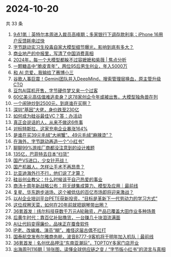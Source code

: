# 2024-10-20

共 33 条

<!-- BEGIN 36KR -->
<!-- 最后更新时间 2024-10-20 01:00:59 +0800 -->
1. [9点1氪｜英特尔本周进入裁员高峰期；多家银行下调存款利率；iPhone 16用户反馈耗电过快](https://36kr.com/p/2998154264574337)
1. [字节跳动实习生投毒自家大模型细节曝光，影响到底有多大？](https://36kr.com/p/2998717634655363)
1. [商业地产的中报里，写清了中国消费真相](https://36kr.com/p/2998179962173827)
1. [2024年，每一个大模型都躲不过容嬷嬷和紫薇  | 焦点分析](https://36kr.com/p/2998747786115458)
1. [一颗糖击中“脆皮青年”，两位95后男生创业，年入5000万](https://36kr.com/p/2998107617786243)
1. [和 AI 恋爱，我输给了赛博小三](https://36kr.com/p/2998853715474825)
1. [谷歌人事巨震！Gemini团队并入DeepMind，搜索管理层换血，原主管升级CTO](https://36kr.com/p/2998051674503552)
1. [豆包AI耳机开售，字节硬件梦又来一个过客](https://36kr.com/p/2997971658831488)
1. [60亿美元高估值难逃卖身？这78家创企今年或被出售，大模型独角兽在列](https://36kr.com/p/2998105753613449)
1. [一个闹钟炒到2500元，到底谁在买啊？](https://36kr.com/p/2998007608751233)
1. [深圳“基因”大佬，身价跌至230亿](https://36kr.com/p/2998734060991620)
1. [如何成为硅谷最佳VC？答：办活动](https://36kr.com/p/2998831179135112)
1. [真正会说话的人，从来不做这6件事](https://36kr.com/p/2998688510900613)
1. [对标特斯拉，这家充电企业暴涨164%](https://36kr.com/p/2997990287505282)
1. [是谁在买39元毛绒“大闸蟹”、49元毛绒“麻辣烫”？](https://36kr.com/p/2998819360159879)
1. [在海外，字节跳动再造一个“小红书”](https://36kr.com/p/2997661048630920)
1. [聊聊99%游戏厂商都没注意到的设计难题](https://36kr.com/p/2998061401340297)
1. [135亿，巴菲特去日本“扫货”](https://36kr.com/p/2998814027806856)
1. [国产VS进口，少女针开战！](https://36kr.com/p/2998072063735938)
1. [国产机器人，怎样让手术不再昂贵？](https://36kr.com/p/2997968228447880)
1. [比亚迪海外行不行，他们说了才算？](https://36kr.com/p/2996293885484680)
1. [硅谷创业教父：什么时候该干自己热爱的事业](https://36kr.com/p/2986128176766723)
1. [商汤十周年新战略公布：将无缝集成算力、模型及应用｜最前线](https://36kr.com/p/2998885918636416)
1. [复星、华东跑步进场，这个被低估的百亿市场即将迎来激战？](https://36kr.com/p/2998675098401155)
1. [以AI企业培训平台PETE获新投资，“目标是革新下一代劳动力的学习方式”](https://36kr.com/p/2998032786225033)
1. [这位叔圈天菜，如何在20年前就把钢琴带出圈？](https://36kr.com/p/2996443776757381)
1. [36氪首发｜纬尔科技获数千万元A轮融资，产品已覆盖大田作业多种场景](https://36kr.com/p/2997720301072003)
1. [后黄牛时代：靠百亿补贴撸货，一台赚几十块泪流满面](https://36kr.com/p/2997916494771840)
1. [AI让代码变得廉价，品味正在蚕食软件](https://36kr.com/p/2987417881092355)
1. [IP老、改编难、演员“糊”，难怪这届古偶不扛打](https://36kr.com/p/2998130980682116)
1. [国泰航空发布尔雅商务舱，波音B777-9客机将于明年加入机队｜最前线](https://36kr.com/p/2998940674144643)
1. [36氪首发｜名创优品押注“东南亚潮玩”，TOPTOY多家门店开业](https://36kr.com/p/2999153941936259)
1. [出海周刊116期 | 18张图，读懂全球供应链之变 / “字节版小红书”的流言与真相](https://36kr.com/p/2998825496279431)
<!-- END 36KR -->